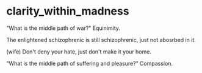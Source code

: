 # clarity_within_madness

"What is the middle path of war?"
Equinimity.

The enlightened schizophrenic is still schizophrenic, just not abosrbed in it.

(wife) Don't deny your hate, just don't make it your home.

"What is the middle path of suffering and pleasure?”
Compassion.
